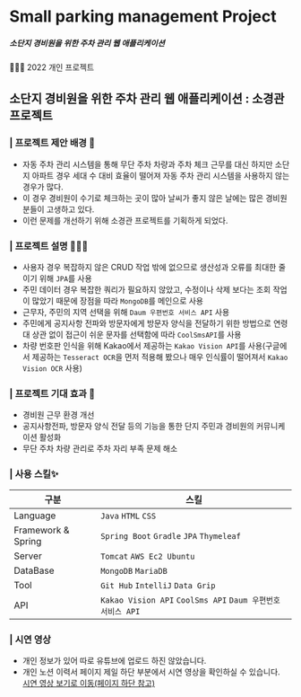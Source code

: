 # Small parking management Project
##### 소단지 경비원을 위한 주차 관리 웹 애플리케이션

🙋🏻‍♂️ 2022 개인 프로젝트

## 소단지 경비원을 위한 주차 관리 웹 애플리케이션 : 소경관 프로젝트

### | 프로젝트 제안 배경 🔎
- 자동 주차 관리 시스템을 통해 무단 주차 차량과 주차 체크 근무를 대신 하지만 소단지 아파트 경우 세대 수 대비 효율이 떨어져 자동 주차 관리 시스템을 사용하지 않는 경우가 많다.
- 이 경우 경비원이 수기로 체크하는 곳이 많아 날씨가 좋지 않은 날에는 많은 경비원 분들이 고생하고 있다.
- 이런 문제를 개선하기 위해 소경관 프로젝트를 기획하게 되었다.

### | 프로젝트 설명 👨🏻‍🏫
- 사용자 경우 복잡하지 않은 CRUD 작업 밖에 없으므로 생산성과 오류를 최대한 줄이기 위해 `JPA`를 사용
- 주민 데이터 경우 복잡한 쿼리가 필요하지 않았고, 수정이나 삭제 보다는 조회 작업이 많았기 때문에 장점을 따라 `MongoDB`를 메인으로 사용
- 근무자, 주민의 지역 선택을 위해 `Daum 우편번호 서비스 API` 사용
- 주민에게 공지사항 전파와 방문자에게 방문자 양식을 전달하기 위한 방법으로 연령대 상관 없이 접근이 쉬운 문자를 선택함에 따라 `CoolSmsAPI`를 사용
- 차량 번호판 인식을 위해 Kakao에서 제공하는 `Kakao Vision API`를 사용(구글에서 제공하는 `Tesseract OCR`을 먼저 적용해 봤으나 매우 인식률이 떨어져서 `Kakao Vision OCR` 사용)

### | 프로젝트 기대 효과 🌱
- 경비원 근무 환경 개선
- 공지사항전파, 방문자 양식 전달 등의 기능을 통한 단지 주민과 경비원의 커뮤니케이션 활성화
- 무단 주차 차량 관리로 주차 자리 부족 문제 해소

### | 사용 스킬✨

|**구분**|**스킬**|
|-----|---|
|Language|`Java` `HTML` `CSS`|
|Framework & Spring|`Spring Boot` `Gradle` `JPA` `Thymeleaf`|
|Server|`Tomcat` `AWS Ec2 Ubuntu`|
|DataBase|`MongoDB` `MariaDB`|
|Tool|`Git Hub` `IntelliJ` `Data Grip`|
|API|`Kakao Vision API` `CoolSms API` `Daum 우편번호 서비스 API`|

### | 시연 영상
- 개인 정보가 있어 따로 유튜브에 업로드 하진 않았습니다.
- 개인 노션 이력서 페이지 제일 하단 부분에서 시연 영상을 확인하실 수 있습니다.<br>
[시연 영상 보기로 이동(페이지 하단 참고)](https://ohju96.notion.site/eaa8820c7aad4e6a9d697bd2285c6c72)
<div>
